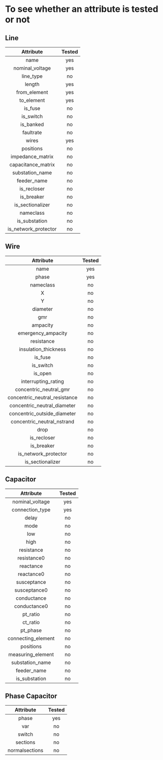 # To see whether an attribute is tested or not

## Line
| Attribute           | Tested  |
| :------------------:|:-------:|
| name                | yes     |
| nominal_voltage     | yes     |
| line_type           | no      |
| length              | yes     |
| from_element        | yes     |
| to_element          | yes     |
| is_fuse             | no      |
| is_switch           | no      |
| is_banked           | no      |
| faultrate           | no      |
| wires               | yes     |
| positions           | no      |
| impedance_matrix    | no      |
| capacitance_matrix  | no      |
| substation_name     | no      |
| feeder_name         | no      |
| is_recloser         | no      |
| is_breaker          | no      |
| is_sectionalizer    | no      |
| nameclass           | no      |
| is_substation       | no      |
| is_network_protector| no      |


## Wire
| Attribute           | Tested  |
| :------------------:|:-------:|
| name                | yes     |
| phase               | yes     |
| nameclass           | no      |
| X                   | no      |
| Y                   | no      |
| diameter            | no      |
| gmr                 | no      |
| ampacity            | no      |
| emergency_ampacity  | no      |
| resistance          | no      |
| insulation_thickness| no      |
| is_fuse             | no      |
| is_switch           | no      |
| is_open             | no      |
| interrupting_rating | no      |
| concentric_neutral_gmr | no      |
| concentric_neutral_resistance | no      |
| concentric_neutral_diameter   | no      |
| concentric_outside_diameter   | no      |
| concentric_neutral_nstrand    | no      |
| drop                | no      |
| is_recloser         | no      |
| is_breaker          | no      |
| is_network_protector| no      |
| is_sectionalizer    | no      |

## Capacitor
| Attribute           | Tested  |
| :------------------:|:-------:|
| nominal_voltage                | yes     |
| connection_type               | yes     |
| delay           | no      |
| mode                   | no      |
| low                   | no      |
| high            | no      |
| resistance                 | no      |
| resistance0            | no      |
| reactance  | no      |
| reactance0          | no      |
| susceptance | no      |
| susceptance0             | no      |
| conductance           | no      |
| conductance0             | no      |
| pt_ratio | no      |
| ct_ratio | no      |
| pt_phase | no      |
| connecting_element | no      |
| positions | no      |
| measuring_element | no      |
| substation_name | no      |
| feeder_name | no      |
| is_substation | no      |

## Phase Capacitor
| Attribute           | Tested  |
| :------------------:|:-------:|
| phase               | yes     |
| var                 | no      |
| switch              | no      |
| sections            | no      |
| normalsections      | no      |
